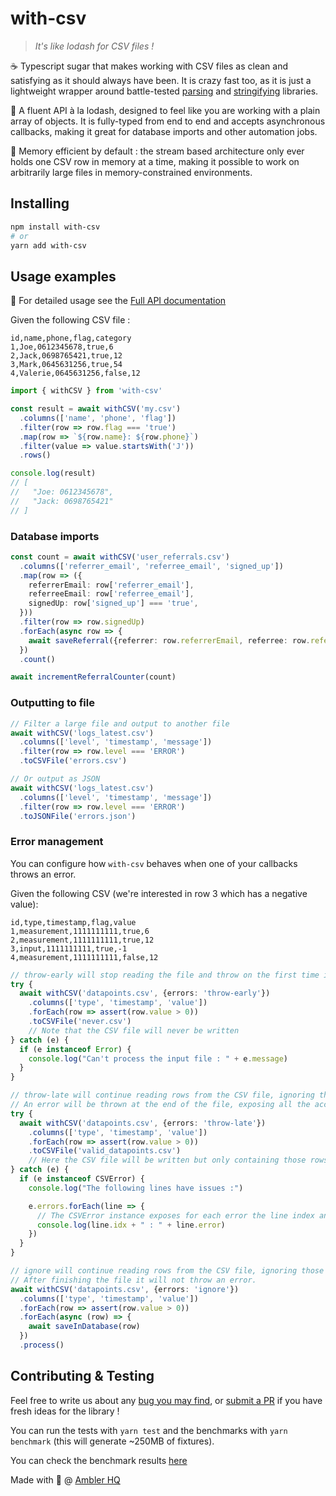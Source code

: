 # with-csv

> _It's like lodash for CSV files !_

☕ Typescript sugar that makes working with CSV files as clean and satisfying as it should always have been. It is crazy fast too, as it is just a lightweight wrapper around battle-tested [parsing](https://www.npmjs.com/package/csv-parser) and [stringifying](https://csv.js.org/stringify/api) libraries.

💅 A fluent API à la lodash, designed to feel like you are working with a plain array of objects. It is fully-typed from end to end and accepts asynchronous callbacks, making it great for database imports and other automation jobs.

🧠 Memory efficient by default : the stream based architecture only ever holds one CSV row in memory at a time, making it possible to work on arbitrarily large files in memory-constrained environments.

## Installing

```bash
npm install with-csv
# or
yarn add with-csv
```

## Usage examples

📜 For detailed usage see the [Full API documentation](API.md)

Given the following CSV file : 

```csv
id,name,phone,flag,category
1,Joe,0612345678,true,6
2,Jack,0698765421,true,12
3,Mark,0645631256,true,54
4,Valerie,0645631256,false,12
```

```typescript
import { withCSV } from 'with-csv'

const result = await withCSV('my.csv')
  .columns(['name', 'phone', 'flag'])
  .filter(row => row.flag === 'true')
  .map(row => `${row.name}: ${row.phone}`)
  .filter(value => value.startsWith('J'))
  .rows()

console.log(result)
// [
//   "Joe: 0612345678",
//   "Jack: 0698765421"
// ]
```

### Database imports

```typescript
const count = await withCSV('user_referrals.csv')
  .columns(['referrer_email', 'referree_email', 'signed_up'])
  .map(row => ({
    referrerEmail: row['referrer_email'],
    referreeEmail: row['referree_email'],
    signedUp: row['signed_up'] === 'true',
  }))
  .filter(row => row.signedUp)
  .forEach(async row => {
    await saveReferral({referrer: row.referrerEmail, referree: row.referreeEmail})
  })
  .count()

await incrementReferralCounter(count)
```

### Outputting to file

```typescript
// Filter a large file and output to another file
await withCSV('logs_latest.csv')
  .columns(['level', 'timestamp', 'message'])
  .filter(row => row.level === 'ERROR')
  .toCSVFile('errors.csv')

// Or output as JSON
await withCSV('logs_latest.csv')
  .columns(['level', 'timestamp', 'message'])
  .filter(row => row.level === 'ERROR')
  .toJSONFile('errors.json')
```

### Error management

You can configure how `with-csv` behaves when one of your callbacks throws an error.

Given the following CSV (we're interested in row 3 which has a negative value):

```csv
id,type,timestamp,flag,value
1,measurement,1111111111,true,6
2,measurement,1111111111,true,12
3,input,1111111111,true,-1
4,measurement,1111111111,false,12
```

```typescript
// throw-early will stop reading the file and throw on the first time it encounters an error 
try {
  await withCSV('datapoints.csv', {errors: 'throw-early'})
    .columns(['type', 'timestamp', 'value'])
    .forEach(row => assert(row.value > 0))
    .toCSVFile('never.csv')
    // Note that the CSV file will never be written
} catch (e) {
  if (e instanceof Error) {
    console.log("Can't process the input file : " + e.message)
  }
}

```

```typescript
// throw-late will continue reading rows from the CSV file, ignoring those that throw.
// An error will be thrown at the end of the file, exposing all the accumulated errors
try {
  await withCSV('datapoints.csv', {errors: 'throw-late'})
    .columns(['type', 'timestamp', 'value'])
    .forEach(row => assert(row.value > 0))
    .toCSVFile('valid_datapoints.csv')
    // Here the CSV file will be written but only containing those rows that haven't caused errors
} catch (e) {
  if (e instanceof CSVError) {
    console.log("The following lines have issues :")

    e.errors.forEach(line => {
      // The CSVError instance exposes for each error the line index and the error message
      console.log(line.idx + " : " + line.error)
    })
  }
}
```

```typescript
// ignore will continue reading rows from the CSV file, ignoring those that throw.
// After finishing the file it will not throw an error.
await withCSV('datapoints.csv', {errors: 'ignore'})
  .columns(['type', 'timestamp', 'value'])
  .forEach(row => assert(row.value > 0))
  .forEach(async (row) => {
    await saveInDatabase(row)
  })
  .process()
```

## Contributing & Testing

Feel free to write us about any [bug you may find](https://github.com/amblerhq/withCSV/issues), or [submit a PR](https://github.com/amblerhq/withCSV/pulls) if you have fresh ideas for the library !

You can run the tests with `yarn test` and the benchmarks with `yarn benchmark` (this will generate ~250MB of fixtures).

You can check the benchmark results [here](BENCHMARKS.md)

Made with 💖 @ [Ambler HQ](https://github.com/amblerhq)
